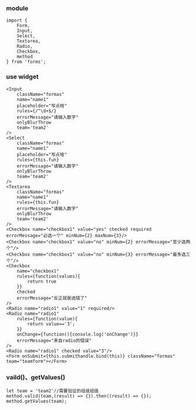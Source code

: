 ### module
	import {
    	Form,
    	Input,
    	Select,
    	Textarea,
    	Radio,
    	Checkbox,
    	method
	} from 'forms';

### use widget

	<Input
    	className="formas"
        name="name1"
        placeholder="写点啥"
        rules={/^\d+$/}
        errorMessage="请输入数字"
        onlyBlurThrow
        team='team2'
    />
    <Select
    	className="formas"
        name="name1"
        placeholder="写点啥"
        rules={this.fun}
        errorMessage="请输入数字"
        onlyBlurThrow
        team='team2'
    />
    <Textarea
    	className="formas"
        name="name1"
        rules={this.fun}
        errorMessage="请输入数字"
        onlyBlurThrow
        team='team2'
    />
    <Checkbox name="checkbox1" value="yes" checked required errorMessage="必选一个" minNum={2} maxNum={3}/>
    <Checkbox name="checkbox1" value="no" minNum={2} errorMessage="至少选两个"/>
    <Checkbox name="checkbox1" value="no" minNum={3} errorMessage="最多选三个"/>
    <Checkbox
    	name="checkbox1"
       	rules={function(values){
       		return true
      	}}
        checked
        errorMessage="反正就是选错了"
    />
    <Radio name="radio1" value="1" required/>
    <Radio name="radio1"
    	rules={function(value){
    		return value=='3';
    	}}
    	onChange={function(){console.log('onChange')}}
    	errorMessage="来自radio的错误"
    />
    <Radio name="radio1" checked value="3"/>
    <Form onSubmit={this.submithandle.bind(this)} className="formas" team="teamform"></Form>
    
    
### vaild()、getValues()
	let team = 'team2'//需要验证的组或组值
	method.valid(team,(result) => {}).then((result) => {});
    method.getValues(team);